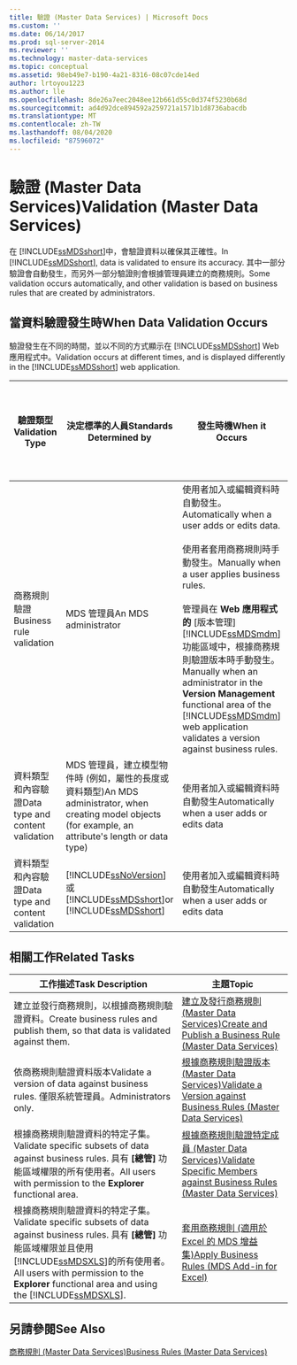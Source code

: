 ```yaml
---
title: 驗證 (Master Data Services) | Microsoft Docs
ms.custom: ''
ms.date: 06/14/2017
ms.prod: sql-server-2014
ms.reviewer: ''
ms.technology: master-data-services
ms.topic: conceptual
ms.assetid: 98eb49e7-b190-4a21-8316-08c07cde14ed
author: lrtoyou1223
ms.author: lle
ms.openlocfilehash: 8de26a7eec2048ee12b661d55c0d374f5230b68d
ms.sourcegitcommit: ad4d92dce894592a259721a1571b1d8736abacdb
ms.translationtype: MT
ms.contentlocale: zh-TW
ms.lasthandoff: 08/04/2020
ms.locfileid: "87596072"
---
```

# <a name="validation-master-data-services"></a><span data-ttu-id="617ef-102">驗證 (Master Data Services)</span><span class="sxs-lookup"><span data-stu-id="617ef-102">Validation (Master Data Services)</span></span>
  <span data-ttu-id="617ef-103">在 [!INCLUDE[ssMDSshort](../includes/ssmdsshort-md.md)]中，會驗證資料以確保其正確性。</span><span class="sxs-lookup"><span data-stu-id="617ef-103">In [!INCLUDE[ssMDSshort](../includes/ssmdsshort-md.md)], data is validated to ensure its accuracy.</span></span> <span data-ttu-id="617ef-104">其中一部分驗證會自動發生，而另外一部分驗證則會根據管理員建立的商務規則。</span><span class="sxs-lookup"><span data-stu-id="617ef-104">Some validation occurs automatically, and other validation is based on business rules that are created by administrators.</span></span>  
  
## <a name="when-data-validation-occurs"></a><span data-ttu-id="617ef-105">當資料驗證發生時</span><span class="sxs-lookup"><span data-stu-id="617ef-105">When Data Validation Occurs</span></span>  
 <span data-ttu-id="617ef-106">驗證發生在不同的時間，並以不同的方式顯示在 [!INCLUDE[ssMDSshort](../includes/ssmdsshort-md.md)] Web 應用程式中。</span><span class="sxs-lookup"><span data-stu-id="617ef-106">Validation occurs at different times, and is displayed differently in the [!INCLUDE[ssMDSshort](../includes/ssmdsshort-md.md)] web application.</span></span>  
  
|<span data-ttu-id="617ef-107">驗證類型</span><span class="sxs-lookup"><span data-stu-id="617ef-107">Validation Type</span></span>|<span data-ttu-id="617ef-108">決定標準的人員</span><span class="sxs-lookup"><span data-stu-id="617ef-108">Standards Determined by</span></span>|<span data-ttu-id="617ef-109">發生時機</span><span class="sxs-lookup"><span data-stu-id="617ef-109">When it Occurs</span></span>|<span data-ttu-id="617ef-110">在主資料管理員 Web UI 中顯示成</span><span class="sxs-lookup"><span data-stu-id="617ef-110">Displayed in the MasterData Manager web UI as</span></span>|<span data-ttu-id="617ef-111">在適用於 Excel 的增益集中顯示成</span><span class="sxs-lookup"><span data-stu-id="617ef-111">Displayed in the Add-in for Excel as</span></span>|<span data-ttu-id="617ef-112">資料是否會儲存至 MDS 儲存機制？</span><span class="sxs-lookup"><span data-stu-id="617ef-112">Is Data Saved to the MDS Repository?</span></span>|  
|---------------------|-----------------------------|--------------------|---------------------------------------------------|-------------------------------------------|------------------------------------------|  
|<span data-ttu-id="617ef-113">商務規則驗證</span><span class="sxs-lookup"><span data-stu-id="617ef-113">Business rule validation</span></span>|<span data-ttu-id="617ef-114">MDS 管理員</span><span class="sxs-lookup"><span data-stu-id="617ef-114">An MDS administrator</span></span>|<span data-ttu-id="617ef-115">使用者加入或編輯資料時自動發生。</span><span class="sxs-lookup"><span data-stu-id="617ef-115">Automatically when a user adds or edits data.</span></span><br /><br /> <span data-ttu-id="617ef-116">使用者套用商務規則時手動發生。</span><span class="sxs-lookup"><span data-stu-id="617ef-116">Manually when a user applies business rules.</span></span><br /><br /> <span data-ttu-id="617ef-117">管理員在 **Web 應用程式的** [版本管理] [!INCLUDE[ssMDSmdm](../includes/ssmdsmdm-md.md)] 功能區域中，根據商務規則驗證版本時手動發生。</span><span class="sxs-lookup"><span data-stu-id="617ef-117">Manually when an administrator in the **Version Management** functional area of the [!INCLUDE[ssMDSmdm](../includes/ssmdsmdm-md.md)] web application validates a version against business rules.</span></span>|<span data-ttu-id="617ef-118">驗證錯誤</span><span class="sxs-lookup"><span data-stu-id="617ef-118">Validation Errors</span></span>|<span data-ttu-id="617ef-119">ValidationStatus</span><span class="sxs-lookup"><span data-stu-id="617ef-119">ValidationStatus</span></span>|<span data-ttu-id="617ef-120">是</span><span class="sxs-lookup"><span data-stu-id="617ef-120">Yes</span></span>|  
|<span data-ttu-id="617ef-121">資料類型和內容驗證</span><span class="sxs-lookup"><span data-stu-id="617ef-121">Data type and content validation</span></span>|<span data-ttu-id="617ef-122">MDS 管理員，建立模型物件時 (例如，屬性的長度或資料類型)</span><span class="sxs-lookup"><span data-stu-id="617ef-122">An MDS administrator, when creating model objects (for example, an attribute's length or data type)</span></span>|<span data-ttu-id="617ef-123">使用者加入或編輯資料時自動發生</span><span class="sxs-lookup"><span data-stu-id="617ef-123">Automatically when a user adds or edits data</span></span>|<span data-ttu-id="617ef-124">輸入錯誤</span><span class="sxs-lookup"><span data-stu-id="617ef-124">Input Errors</span></span>|<span data-ttu-id="617ef-125">InputStatus</span><span class="sxs-lookup"><span data-stu-id="617ef-125">InputStatus</span></span>|<span data-ttu-id="617ef-126">否</span><span class="sxs-lookup"><span data-stu-id="617ef-126">No</span></span>|  
|<span data-ttu-id="617ef-127">資料類型和內容驗證</span><span class="sxs-lookup"><span data-stu-id="617ef-127">Data type and content validation</span></span>|[!INCLUDE[ssNoVersion](../includes/ssnoversion-md.md)] <span data-ttu-id="617ef-128">或 [!INCLUDE[ssMDSshort](../includes/ssmdsshort-md.md)]</span><span class="sxs-lookup"><span data-stu-id="617ef-128">or [!INCLUDE[ssMDSshort](../includes/ssmdsshort-md.md)]</span></span>|<span data-ttu-id="617ef-129">使用者加入或編輯資料時自動發生</span><span class="sxs-lookup"><span data-stu-id="617ef-129">Automatically when a user adds or edits data</span></span>|<span data-ttu-id="617ef-130">輸入錯誤</span><span class="sxs-lookup"><span data-stu-id="617ef-130">Input Errors</span></span>|<span data-ttu-id="617ef-131">InputStatus</span><span class="sxs-lookup"><span data-stu-id="617ef-131">InputStatus</span></span>|<span data-ttu-id="617ef-132">否</span><span class="sxs-lookup"><span data-stu-id="617ef-132">No</span></span>|  
  
## <a name="related-tasks"></a><span data-ttu-id="617ef-133">相關工作</span><span class="sxs-lookup"><span data-stu-id="617ef-133">Related Tasks</span></span>  
  
|<span data-ttu-id="617ef-134">工作描述</span><span class="sxs-lookup"><span data-stu-id="617ef-134">Task Description</span></span>|<span data-ttu-id="617ef-135">主題</span><span class="sxs-lookup"><span data-stu-id="617ef-135">Topic</span></span>|  
|----------------------|-----------|  
|<span data-ttu-id="617ef-136">建立並發行商務規則，以根據商務規則驗證資料。</span><span class="sxs-lookup"><span data-stu-id="617ef-136">Create business rules and publish them, so that data is validated against them.</span></span>|[<span data-ttu-id="617ef-137">建立及發行商務規則 &#40;Master Data Services&#41;</span><span class="sxs-lookup"><span data-stu-id="617ef-137">Create and Publish a Business Rule &#40;Master Data Services&#41;</span></span>](create-and-publish-a-business-rule-master-data-services.md)|  
|<span data-ttu-id="617ef-138">依商務規則驗證資料版本</span><span class="sxs-lookup"><span data-stu-id="617ef-138">Validate a version of data against business rules.</span></span> <span data-ttu-id="617ef-139">僅限系統管理員。</span><span class="sxs-lookup"><span data-stu-id="617ef-139">Administrators only.</span></span>|[<span data-ttu-id="617ef-140">根據商務規則驗證版本 &#40;Master Data Services&#41;</span><span class="sxs-lookup"><span data-stu-id="617ef-140">Validate a Version against Business Rules &#40;Master Data Services&#41;</span></span>](../../2014/master-data-services/validate-a-version-against-business-rules-master-data-services.md)|  
|<span data-ttu-id="617ef-141">根據商務規則驗證資料的特定子集。</span><span class="sxs-lookup"><span data-stu-id="617ef-141">Validate specific subsets of data against business rules.</span></span> <span data-ttu-id="617ef-142">具有 **[總管]** 功能區域權限的所有使用者。</span><span class="sxs-lookup"><span data-stu-id="617ef-142">All users with permission to the **Explorer** functional area.</span></span>|[<span data-ttu-id="617ef-143">根據商務規則驗證特定成員 &#40;Master Data Services&#41;</span><span class="sxs-lookup"><span data-stu-id="617ef-143">Validate Specific Members against Business Rules &#40;Master Data Services&#41;</span></span>](../../2014/master-data-services/validate-specific-members-against-business-rules-master-data-services.md)|  
|<span data-ttu-id="617ef-144">根據商務規則驗證資料的特定子集。</span><span class="sxs-lookup"><span data-stu-id="617ef-144">Validate specific subsets of data against business rules.</span></span> <span data-ttu-id="617ef-145">具有 **[總管]** 功能區域權限並且使用 [!INCLUDE[ssMDSXLS](../includes/ssmdsxls-md.md)]的所有使用者。</span><span class="sxs-lookup"><span data-stu-id="617ef-145">All users with permission to the **Explorer** functional area and using the [!INCLUDE[ssMDSXLS](../includes/ssmdsxls-md.md)].</span></span>|[<span data-ttu-id="617ef-146">套用商務規則 &#40;適用於 Excel 的 MDS 增益集&#41;</span><span class="sxs-lookup"><span data-stu-id="617ef-146">Apply Business Rules &#40;MDS Add-in for Excel&#41;</span></span>](microsoft-excel-add-in/apply-business-rules-mds-add-in-for-excel.md)|  
  
## <a name="see-also"></a><span data-ttu-id="617ef-147">另請參閱</span><span class="sxs-lookup"><span data-stu-id="617ef-147">See Also</span></span>  
 [<span data-ttu-id="617ef-148">商務規則 &#40;Master Data Services&#41;</span><span class="sxs-lookup"><span data-stu-id="617ef-148">Business Rules &#40;Master Data Services&#41;</span></span>](../../2014/master-data-services/business-rules-master-data-services.md)  
  
  
